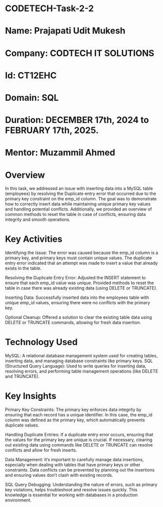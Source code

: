 # CODETECH-Task-2-2
# Name: Prajapati Udit Mukesh
# Company: CODTECH IT SOLUTIONS
# Id: CT12EHC
# Domain: SQL
# Duration: DECEMBER 17th, 2024 to FEBRUARY 17th, 2025.
# Mentor: Muzammil Ahmed

# Overview
In this task, we addressed an issue with inserting data into a MySQL table (employees) by resolving the Duplicate entry error that occurred due to the primary key constraint on the emp_id column. The goal was to demonstrate how to correctly insert data while maintaining unique primary key values and handling potential conflicts. Additionally, we provided an overview of common methods to reset the table in case of conflicts, ensuring data integrity and smooth operations.

# Key Activities
Identifying the Issue:
The error was caused because the emp_id column is a primary key, and primary keys must contain unique values. The duplicate entry error indicated that an attempt was made to insert a value that already exists in the table.

Resolving the Duplicate Entry Error:
Adjusted the INSERT statement to ensure that each emp_id value was unique.
Provided methods to reset the table in case there was already existing data (using DELETE or TRUNCATE).

Inserting Data:
Successfully inserted data into the employees table with unique emp_id values, ensuring there were no conflicts with the primary key.

Optional Cleanup:
Offered a solution to clear the existing table data using DELETE or TRUNCATE commands, allowing for fresh data insertion.

# Technology Used
MySQL: A relational database management system used for creating tables, inserting data, and managing database constraints like primary keys.
SQL (Structured Query Language): Used to write queries for inserting data, resolving errors, and performing table management operations (like DELETE and TRUNCATE).

# Key Insights
Primary Key Constraints:
The primary key enforces data integrity by ensuring that each record has a unique identifier. In this case, the emp_id column was defined as the primary key, which automatically prevents duplicate values.

Handling Duplicate Entries:
If a duplicate entry error occurs, ensuring that the values for the primary key are unique is crucial. If necessary, clearing out existing data using commands like DELETE or TRUNCATE can resolve conflicts and allow for fresh inserts.

Data Management:
It’s important to carefully manage data insertions, especially when dealing with tables that have primary keys or other constraints. Data conflicts can be prevented by planning out the insertions and ensuring values don’t clash with existing records.

SQL Query Debugging:
Understanding the nature of errors, such as primary key violations, helps troubleshoot and resolve issues quickly. This knowledge is essential for working with databases in a production environment.
